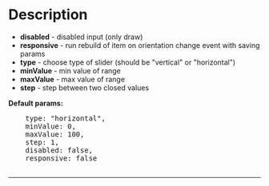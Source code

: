   <h1>Description</h1>
  <ul>
    <li><strong>disabled</strong> - disabled input (only draw)</li>
    <li><strong>responsive</strong> - run rebuild of item on orientation change event with saving params</li>
    <li><strong>type</strong> - choose type of slider (should be "vertical" or "horizontal")</li>
    <li><strong>minValue</strong> - min value of range</li>
    <li><strong>maxValue</strong> - max value of range</li>
    <li><strong>step</strong> - step between two closed values</li>
  </ul>
  <strong>Default params:</strong>
  <pre>
    type: "horizontal",
    minValue: 0,
    maxValue: 100,
    step: 1,
    disabled: false,
    responsive: false
  </pre>
  <hr/>
